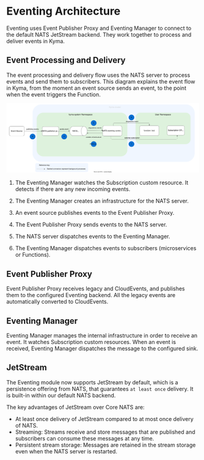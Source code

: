 # Eventing Architecture

Eventing uses Event Publisher Proxy and Eventing Manager to connect to the default NATS JetStream backend. They work together to process and deliver events in Kyma.

## Event Processing and Delivery

The event processing and delivery flow uses the NATS server to process events and send them to subscribers.
This diagram explains the event flow in Kyma, from the moment an event source sends an event, to the point when the event triggers the Function.

![Eventing flow](../assets/evnt-architecture.svg)

1. The Eventing Manager watches the Subscription custom resource. It detects if there are any new incoming events.

2. The Eventing Manager creates an infrastructure for the NATS server.

3. An event source publishes events to the Event Publisher Proxy.

4. The Event Publisher Proxy sends events to the NATS server.

5. The NATS server dispatches events to the Eventing Manager.

6. The Eventing Manager dispatches events to subscribers (microservices or Functions).

## Event Publisher Proxy

Event Publisher Proxy receives legacy and CloudEvents, and publishes them to the configured Eventing backend. All the legacy events are automatically converted to CloudEvents.

## Eventing Manager

Eventing Manager manages the internal infrastructure in order to receive an event. It watches Subscription custom resources. When an event is received, Eventing Manager dispatches the message to the configured sink.

## JetStream

The Eventing module now supports JetStream by default, which is a persistence offering from NATS, that guarantees `at least once` delivery. It is built-in within our default NATS backend.

The key advantages of JetStream over Core NATS are:

- At least once delivery of JetStream compared to at most once delivery of NATS.
- Streaming: Streams receive and store messages that are published and subscribers can consume these messages at any time.
- Persistent stream storage: Messages are retained in the stream storage even when the NATS server is restarted.
